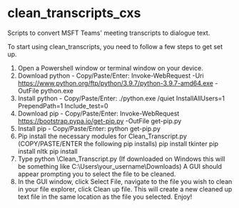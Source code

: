 # clean_transcripts_cxs
Scripts to convert MSFT Teams' meeting transcripts to dialogue text.

To start using clean_transcripts, you need to follow a few steps to get set up.

1. Open a Powershell window or terminal window on your device.
2. Download python - Copy/Paste/Enter:
    Invoke-WebRequest -Uri https://www.python.org/ftp/python/3.9.7/python-3.9.7-amd64.exe -OutFile python.exe
3. Install python - Copy/Paste/Enter:
    ./python.exe /quiet InstallAllUsers=1 PrependPath=1 Include_test=0
4. Download pip - Copy/Paste/Enter:
    Invoke-WebRequest https://bootstrap.pypa.io/get-pip.py -OutFile get-pip.py
5. Install pip - Copy/Paste/Enter:
    python get-pip.py
6. Pip install the necessary modules for Clean_Transcript.py (COPY/PASTE/ENTER the following pip installs)
    pip install tkinter
    pip install nltk
    pip install 
7. Type python <FILEPATH>\Clean_Transcript.py (If downloaded on Windows this will be something like C:\Users\your_username\Downloads)
    A GUI should appear prompting you to select the file to be cleaned. 
8. In the GUI window, click Select File, navigate to the file you wish to clean in your file explorer, click Clean up file.
   This will create a new cleaned up text file in the same location as the file you selected. Enjoy!
   
